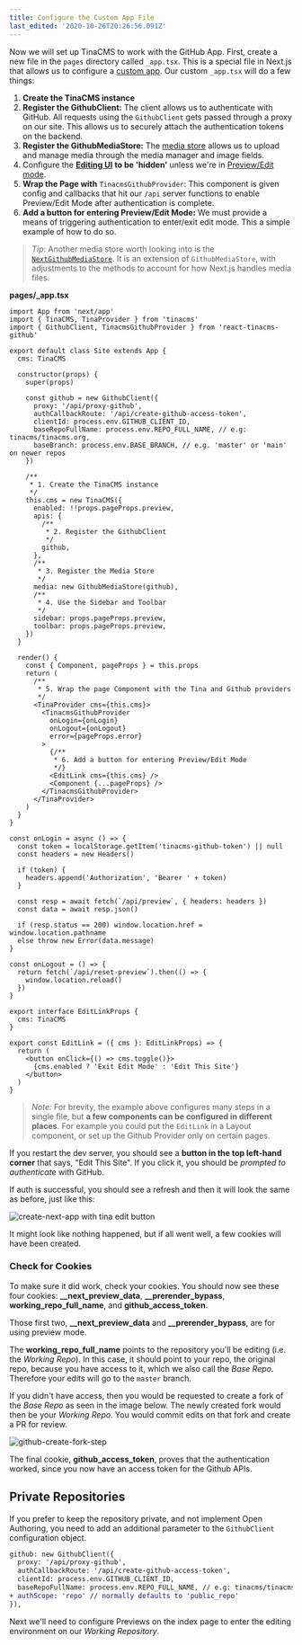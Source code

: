```yaml
---
title: Configure the Custom App File
last_edited: '2020-10-26T20:26:56.091Z'
---
```

Now we will set up TinaCMS to work with the GitHub App. First, create a new file in the `pages` directory called `_app.tsx`. This is a special file in Next.js that allows us to configure a [custom app](https://nextjs.org/docs/advanced-features/custom-app). Our custom `_app.tsx` will do a few things:

1. **Create the TinaCMS instance**
2. **Register the GithubClient:** The client allows us to authenticate with GitHub. All requests using the `GithubClient` gets passed through a proxy on our site. This allows us to securely attach the authentication tokens on the backend.
3. **Register the GithubMediaStore:** The [media store](/docs/media) allows us to upload and manage media through the media manager and image fields.
4. Configure the [**Editing UI**](/docs/ui) **to be 'hidden'** unless we're in [Preview/Edit mode](https://nextjs.org/docs/advanced-features/preview-mode).
5. **Wrap the Page with** `TinacmsGithubProvider`: This component is given config and callbacks that hit our `/api` server functions to enable Preview/Edit Mode after authentication is complete.
6. **Add a button for entering Preview/Edit Mode:** We must provide a means of triggering authentication to enter/exit edit mode. This a simple example of how to do so.

> _Tip_: Another media store worth looking into is the [`NextGithubMediaStore`](/packages/next-tinacms-github/#nextgithubmediastore). It is an extension of `GithubMediaStore`, with adjustments to the methods to account for how Next.js handles media files.

**pages/_app.tsx**

```tsx,copy
import App from 'next/app'
import { TinaCMS, TinaProvider } from 'tinacms'
import { GithubClient, TinacmsGithubProvider } from 'react-tinacms-github'

export default class Site extends App {
  cms: TinaCMS

  constructor(props) {
    super(props)

    const github = new GithubClient({
      proxy: '/api/proxy-github',
      authCallbackRoute: '/api/create-github-access-token',
      clientId: process.env.GITHUB_CLIENT_ID,
      baseRepoFullName: process.env.REPO_FULL_NAME, // e.g: tinacms/tinacms.org,
      baseBranch: process.env.BASE_BRANCH, // e.g. 'master' or 'main' on newer repos
    })

    /**
     * 1. Create the TinaCMS instance
     */
    this.cms = new TinaCMS({
      enabled: !!props.pageProps.preview,
      apis: {
        /**
         * 2. Register the GithubClient
         */
        github,
      },
      /**
       * 3. Register the Media Store
       */
      media: new GithubMediaStore(github),
      /**
       * 4. Use the Sidebar and Toolbar
       */
      sidebar: props.pageProps.preview,
      toolbar: props.pageProps.preview,
    })
  }

  render() {
    const { Component, pageProps } = this.props
    return (
      /**
       * 5. Wrap the page Component with the Tina and Github providers
       */
      <TinaProvider cms={this.cms}>
        <TinacmsGithubProvider
          onLogin={onLogin}
          onLogout={onLogout}
          error={pageProps.error}
        >
          {/**
           * 6. Add a button for entering Preview/Edit Mode
           */}
          <EditLink cms={this.cms} />
          <Component {...pageProps} />
        </TinacmsGithubProvider>
      </TinaProvider>
    )
  }
}

const onLogin = async () => {
  const token = localStorage.getItem('tinacms-github-token') || null
  const headers = new Headers()

  if (token) {
    headers.append('Authorization', 'Bearer ' + token)
  }

  const resp = await fetch(`/api/preview`, { headers: headers })
  const data = await resp.json()

  if (resp.status == 200) window.location.href = window.location.pathname
  else throw new Error(data.message)
}

const onLogout = () => {
  return fetch(`/api/reset-preview`).then(() => {
    window.location.reload()
  })
}

export interface EditLinkProps {
  cms: TinaCMS
}

export const EditLink = ({ cms }: EditLinkProps) => {
  return (
    <button onClick={() => cms.toggle()}>
      {cms.enabled ? 'Exit Edit Mode' : 'Edit This Site'}
    </button>
  )
}
```

> _Note:_ For brevity, the example above configures many steps in a single file, but **a few components can be configured in different places**. For example you could put the `EditLink` in a Layout component, or set up the Github Provider only on certain pages.

If you restart the dev server, you should see a **button in the top left-hand corner** that says, "Edit This Site". If you click it, you should be _prompted to authenticate_ with GitHub.

If auth is successful, you should see a refresh and then it will look the same as before, just like this:

![create-next-app with tina edit button](/img/github-open-auth-cna/edit-this-site.png)

It might look like nothing happened, but if all went well, a few cookies will have been created.

### Check for Cookies

To make sure it did work, check your cookies. You should now see these four cookies: **__next_preview_data**, **__prerender_bypass**, **working_repo_full_name**, and **github_access_token**.

Those first two, **__next_preview_data** and **__prerender_bypass**, are for using preview mode.

The **working_repo_full_name** points to the repository you'll be editing (i.e. the _Working Repo_). In this case, it should point to your repo, the original repo, because you have access to it, which we also call the _Base Repo_. Therefore your edits will go to the `master` branch.

If you didn't have access, then you would be requested to create a fork of the _Base Repo_ as seen in the image below. The newly created fork would then be your _Working Repo_. You would commit edits on that fork and create a PR for review.

![github-create-fork-step](/img/github-open-auth-cna/create-fork-step.png)

The final cookie, **github_access_token**, proves that the authentication worked, since you now have an access token for the Github APIs.

## Private Repositories

If you prefer to keep the repository private, and not implement Open Authoring, you need to add an additional parameter to the `GithubClient` configuration object.

```diff
github: new GithubClient({
  proxy: '/api/proxy-github',
  authCallbackRoute: '/api/create-github-access-token',
  clientId: process.env.GITHUB_CLIENT_ID,
  baseRepoFullName: process.env.REPO_FULL_NAME, // e.g: tinacms/tinacms.org,
+ authScope: 'repo' // normally defaults to 'public_repo'
}),
```

Next we'll need to configure Previews on the index page to enter the editing environment on our _Working Repository_.
